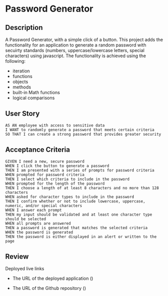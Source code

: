 # Password Generator

## Description
A Password Generator, with a simple click of a button. This project adds the functionality for an application to generate a random password with secuirty standards (numbers, uppercase/lowercase letters, special characters) using javascript. The functionality is achieved using the following: 

* iteration
* functions
* objects
* methods
* built-in Math functions
* logical comparisons 


## User Story

```
AS AN employee with access to sensitive data
I WANT to randomly generate a password that meets certain criteria
SO THAT I can create a strong password that provides greater security
```

## Acceptance Criteria

```
GIVEN I need a new, secure password
WHEN I click the button to generate a password
THEN I am presented with a series of prompts for password criteria
WHEN prompted for password criteria
THEN I select which criteria to include in the password
WHEN prompted for the length of the password
THEN I choose a length of at least 8 characters and no more than 128 characters
WHEN asked for character types to include in the password
THEN I confirm whether or not to include lowercase, uppercase, numeric, and/or special characters
WHEN I answer each prompt
THEN my input should be validated and at least one character type should be selected
WHEN all prompts are answered
THEN a password is generated that matches the selected criteria
WHEN the password is generated
THEN the password is either displayed in an alert or written to the page
```

## Review

Deployed live links

* The URL of the deployed application ()

* The URL of the Github repository ()